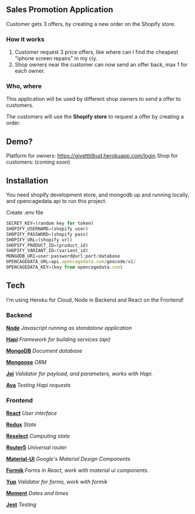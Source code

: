 ## Sales Promotion Application

Customer gets 3 offers, by creating a new order on the Shopify store.

### How it works

1.  Customer request 3 price offers, like where can I find the cheapest "iphone screen repairs" in my ciy.
2.  Shop owners near the customer can now send an offer back, max 1 for each owner.

### Who, where

This application will be used by different shop owners to send a offer to customers.

The customers will use the **Shopify store** to request a offer by creating a order.

## Demo?

Platform for owners: https://givetttilbud.herokuapp.com/login
Shop for customers: (coming soon)

## Installation

You need shopify development store, and mongodb up and running locally, and opencagedata api to run this project.

Create .env file

```javascript
SECRET_KEY=(random key for token)
SHOPIFY_USERNAME=(shopify user)
SHOPIFY_PASSWORD=(shopify pass)
SHOPIFY_URL=(shopify url)
SHOPIFY_PRODUCT_ID=(product_id)
SHOPIFY_VARIANT_ID=(variant_id)
MONGODB_URI=user:password@url:port/database
OPENCAGEDATA_URL=api.opencagedata.com/geocode/v1/
OPENCAGEDATA_KEY=(key from opencagedata.com)
```

## Tech

I'm using Heroku for Cloud, Node in Backend and React on the Frontend!

### Backend

**[Node](https://nodejs.org/en/)**
_Javascript running as standalone application_

**[Hapi](https://hapijs.com/)**
_Framework for building services (api)_

**[MongoDB](https://www.mongodb.com/)**
_Document database_

**[Mongoose](https://mongoosejs.com/)**
_ORM_

**[Joi](https://github.com/joijs)**
_Validator for payload, and parameters, works with Hapi._

**[Ava](https://github.com/avajs)**
_Testing Hapi requests_

### Frontend

**[React](https://reactjs.org/)**
_User interface_

**[Redux](https://redux.js.org/)**
_State_

**[Reselect](https://github.com/reduxjs/reselect)**
_Computing state_

**[Router5](https://router5.js.org/)**
_Universal router_

**[Material-UI](https://material-ui.com/)**
_Google's Material Design Components_

**[Formik](https://github.com/jaredpalmer/formik)**
_Forms in React, work with material ui components._

**[Yup](https://github.com/jquense/yup)**
_Validator for forms, work with formik_

**[Moment](https://momentjs.com/)**
_Dates and times_

**[Jest](https://jestjs.io/)**
_Testing_
